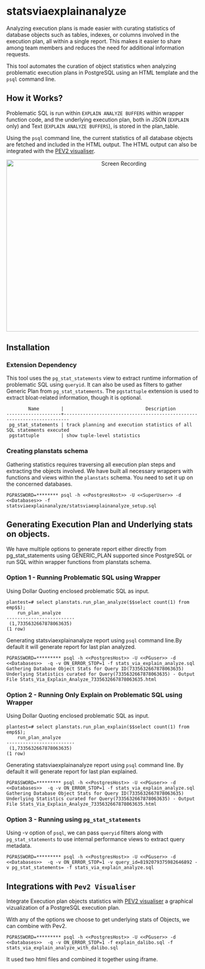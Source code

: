 # statsviaexplainanalyze

Analyzing execution plans is made easier with curating statistics of database objects such as tables, indexes, or columns involved in the execution plan, all within a single report. This makes it easier to share among team members and reduces the need for additional information requests.

This tool automates the curation of object statistics when analyzing problematic execution plans in PostgreSQL using an HTML template and the `psql` command line.

## How it Works?
Problematic SQL is run within `EXPLAIN ANALYZE BUFFERS` within wrapper function code, and the underlying execution plan, both in JSON (`EXPLAIN` only) and Text (`EXPLAIN ANALYZE BUFFERS`), is stored in the plan_table.

Using the `psql` command line, the current statistics of all database objects are fetched and included in the HTML output. The HTML output can also be integrated with the [PEV2 visualiser](https://github.com/dalibo/pev2).

<div align="center">
  <img src="https://github.com/user-attachments/assets/6ab56914-2158-44eb-b663-062b861e153b" alt="Screen Recording" width="600" height="450"/>
</div>

## Installation 

### Extension Dependency 
This tool uses the `pg_stat_statements` view to extract runtime information of problematic SQL using `queryid`. It can also be used as filters to gather Generic Plan from `pg_stat_statements`. The `pgstattuple` extension is used to extract bloat-related information, though it is optional.

```
        Name        |                              Description
--------------------+------------------------------------------------------------------------
 pg_stat_statements | track planning and execution statistics of all SQL statements executed
 pgstattuple        | show tuple-level statistics

```

### Creating planstats schema
Gathering statistics requires traversing all execution plan steps and extracting the objects involved. We have built all necessary wrappers with functions and views within the `planstats` schema. You need to set it up on the concerned databases.

```
PGPASSWORD=******** psql -h <<PostgresHost>> -U <<SuperUser>> -d <<Databases>> -f statsviaexplainanalyze/statsviaexplainanalyze_setup.sql
```

## Generating Execution Plan and Underlying stats on objects.
We have multiple options to generate report either directly from pg_stat_statements using GENERIC_PLAN supported since PostgreSQL or run SQL within wrapper functions from planstats schema.

### Option 1 - Running Problematic SQL using Wrapper

Using Dollar Quoting enclosed problematic SQL as input.

```
plantest=# select planstats.run_plan_analyze($$select count(1) from emp$$);
    run_plan_analyze
-------------------------
 (1,7335632667878063635)
(1 row)
```

Generating statsviaexplainanalyze report using `psql` command line.By default it will generate report for last plan analyzed.

```
PGPASSWORD=********* psql -h <<PostgresHost>> -U <<PGuser>> -d <<Databases>>  -q -v ON_ERROR_STOP=1 -f stats_via_explain_analyze.sql
Gathering Database Object Stats for Query ID(7335632667878063635)
Underlying Statistics curated for Query(7335632667878063635) - Output File Stats_Via_Explain_Analyze_7335632667878063635.html
```

### Option 2 - Running Only Explain on Problematic SQL using Wrapper

Using Dollar Quoting enclosed problematic SQL as input.

```
plantest=# select planstats.run_plan_explain($$select count(1) from emp$$);
    run_plan_analyze
-------------------------
 (1,7335632667878063635)
(1 row)
```

Generating statsviaexplainanalyze report using `psql` command line. By default it will generate report for last plan explained.

```
PGPASSWORD=********* psql -h <<PostgresHost>> -U <<PGuser>> -d <<Databases>>  -q -v ON_ERROR_STOP=1 -f stats_via_explain_analyze.sql
Gathering Database Object Stats for Query ID(7335632667878063635)
Underlying Statistics curated for Query(7335632667878063635) - Output File Stats_Via_Explain_Analyze_7335632667878063635.html
```

### Option 3 - Running using `pg_stat_statements`
Using -v option of `psql`, we can pass `queryid` filters along with `pg_stat_statements` to use internal performance views to extract query metadata.

```
PGPASSWORD=********* psql -h <<PostgresHost>> -U <<PGuser>> -d <<Databases>>  -q -v ON_ERROR_STOP=1 -v query_id=8192079375982646892 -v pg_stat_statements= -f stats_via_explain_analyze.sql
```

## Integrations with `Pev2 Visualiser`
Integrate Execution plan objects statistics with [PEV2 visualiser](https://github.com/dalibo/pev2) a graphical vizualization of a PostgreSQL execution plan.

With any of the options we choose to get underlying stats of Objects, we can combine with Pev2.

```
PGPASSWORD=********* psql -h <<PostgresHost>> -U <<PGuser>> -d <<Databases>>  -q -v ON_ERROR_STOP=1 -f explain_dalibo.sql -f stats_via_explain_analyze_with_dalibo.sql
```

It used two html files and combined it together using iframe.

